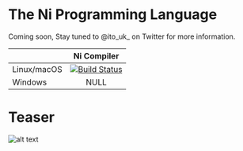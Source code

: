 # The Ni Programming Language
Coming soon, Stay tuned to @ito_uk_ on Twitter for more information.

| | **Ni Compiler** |
| --- |:---:|
| Linux/macOS | [![Build Status](https://travis-ci.org/ITOUK/The-Ni-Programming-Language.svg?branch=master)](https://travis-ci.org/ITOUK/The-Ni-Programming-Language) |
| Windows | NULL |

# Teaser

![alt text](https://raw.githubusercontent.com/ITOUK/Untitled/master/teaser.png "Teaser")
